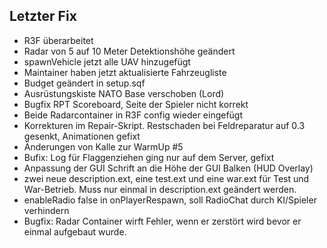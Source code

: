 ## Letzter Fix
- R3F überarbeitet
- Radar von 5 auf 10 Meter Detektionshöhe geändert
- spawnVehicle jetzt alle UAV hinzugefügt
- Maintainer haben jetzt aktualisierte Fahrzeugliste
- Budget geändert in setup.sqf
- Ausrüstungskiste NATO Base verschoben (Lord)
- Bugfix RPT Scoreboard, Seite der Spieler nicht korrekt
- Beide Radarcontainer in R3F config wieder eingefügt
- Korrekturen im Repair-Skript. Restschaden bei Feldreparatur auf 0.3 gesenkt, Animationen gefixt
- Änderungen von Kalle zur WarmUp #5
- Bufix: Log für Flaggenziehen ging nur auf dem Server, gefixt
- Anpassung der GUI Schrift an die Höhe der GUI Balken (HUD Overlay)
- zwei neue description.ext, eine test.ext und eine war.ext für Test und War-Betrieb. Muss nur einmal in description.ext geändert werden.
- enableRadio false in onPlayerRespawn, soll RadioChat durch KI/Spieler verhindern
- Bugfix: Radar Container wirft Fehler, wenn er zerstört wird bevor er einmal aufgebaut wurde.
